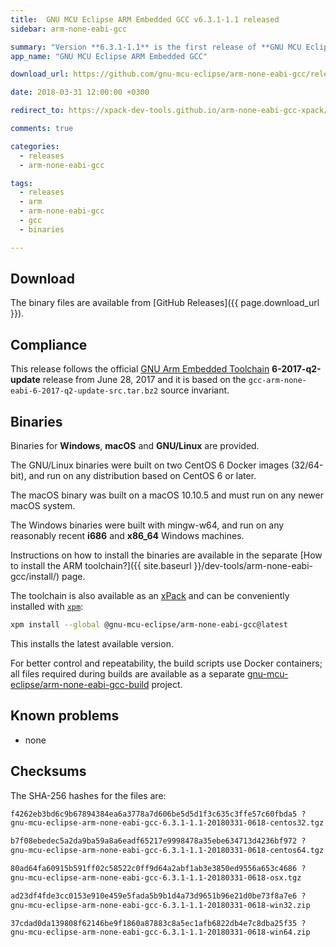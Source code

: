 ```yaml
---
title:  GNU MCU Eclipse ARM Embedded GCC v6.3.1-1.1 released
sidebar: arm-none-eabi-gcc

summary: "Version **6.3.1-1.1** is the first release of **GNU MCU Eclipse ARM Embedded GCC**."
app_name: "GNU MCU Eclipse ARM Embedded GCC"

download_url: https://github.com/gnu-mcu-eclipse/arm-none-eabi-gcc/releases/tag/v6.3.1-1.1/

date: 2018-03-31 12:00:00 +0300

redirect_to: https://xpack-dev-tools.github.io/arm-none-eabi-gcc-xpack/blog/2018/03/31/arm-none-eabi-gcc-v6-3-1-1-1-released/

comments: true

categories:
  - releases
  - arm-none-eabi-gcc

tags:
  - releases
  - arm
  - arm-none-eabi-gcc
  - gcc
  - binaries

---
```


## Download

The binary files are available from [GitHub Releases]({{ page.download_url }}).

## Compliance

This release follows the official [GNU Arm Embedded Toolchain](https://developer.arm.com/open-source/gnu-toolchain/gnu-rm)  **6-2017-q2-update** release from June 28, 2017 and it is based on the `gcc-arm-none-eabi-6-2017-q2-update-src.tar.bz2` source invariant.

## Binaries

Binaries for **Windows**, **macOS** and **GNU/Linux** are provided.

The GNU/Linux binaries were built on two CentOS 6 Docker images (32/64-bit), and run on any distribution based on CentOS 6 or later.

The macOS binary was built on a macOS 10.10.5 and must run on any newer macOS system.

The Windows binaries were built with mingw-w64, and run on any reasonably recent **i686** and **x86_64** Windows machines.

Instructions on how to install the binaries are available in the separate [How to install the ARM toolchain?]({{ site.baseurl }}/dev-tools/arm-none-eabi-gcc/install/) page.

The toolchain is also available as an [xPack](https://www.npmjs.com/package/@gnu-mcu-eclipse/arm-none-eabi-gcc) and can be conveniently installed with [`xpm`](https://www.npmjs.com/package/xpm):

```sh
xpm install --global @gnu-mcu-eclipse/arm-none-eabi-gcc@latest
```

This installs the latest available version.

For better control and repeatability, the build scripts use Docker containers; all files required during builds are available as a separate [gnu-mcu-eclipse/arm-none-eabi-gcc-build](https://github.com/gnu-mcu-eclipse/arm-none-eabi-gcc-build) project.

## Known problems

* none

## Checksums

The SHA-256 hashes for the files are:

```txt
f4262eb3bd6c9b67894384ea6a3778a7d606be5d5d1f3c635c3ffe57c60fbda5 ?
gnu-mcu-eclipse-arm-none-eabi-gcc-6.3.1-1.1-20180331-0618-centos32.tgz

b7f08ebedec5a2da9ba59a8a6eadf65217e9998478a35ebe634713d4236bf972 ?
gnu-mcu-eclipse-arm-none-eabi-gcc-6.3.1-1.1-20180331-0618-centos64.tgz

80ad64fa60915b591ff02c58522c0ff9d64a2abf1ab3e3850ed9556a653c4686 ?
gnu-mcu-eclipse-arm-none-eabi-gcc-6.3.1-1.1-20180331-0618-osx.tgz

ad23df4fde3cc0153e910e459e5fada5b9b1d4a73d9651b96e21d0be73f8a7e6 ?
gnu-mcu-eclipse-arm-none-eabi-gcc-6.3.1-1.1-20180331-0618-win32.zip

37cdad0da139808f62146be9f1860a87883c8a5ec1afb6822db4e7c8dba25f35 ?
gnu-mcu-eclipse-arm-none-eabi-gcc-6.3.1-1.1-20180331-0618-win64.zip
```
